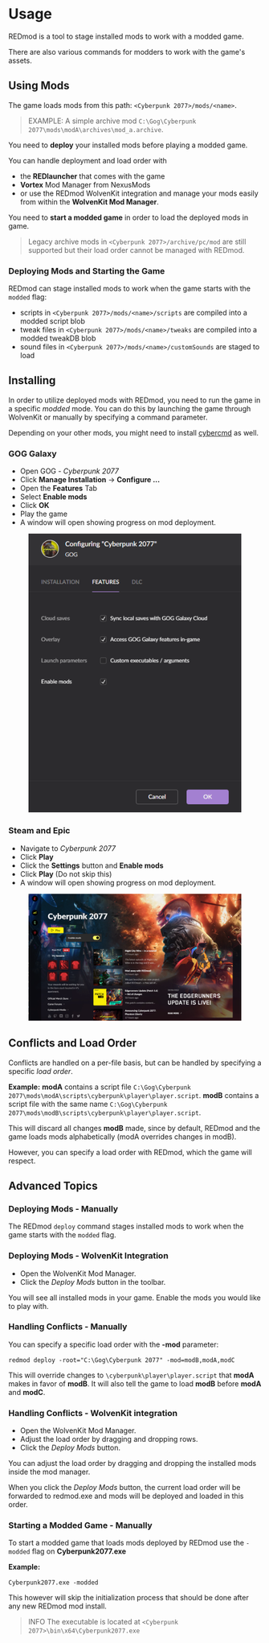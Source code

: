 # Usage

REDmod is a tool to stage installed mods to work with a modded game.

There are also various commands for modders to work with the game's assets.

## Using Mods

The game loads mods from this path: `<Cyberpunk 2077>/mods/<name>`.

> EXAMPLE: A simple archive mod `C:\Gog\Cyberpunk 2077\mods\modA\archives\mod_a.archive`.

You need to **deploy** your installed mods before playing a modded game.

You can handle deployment and load order with

* the **REDlauncher** that comes with the game
* **Vortex** Mod Manager from NexusMods
* or use the REDmod WolvenKit integration and manage your mods easily from within the **WolvenKit Mod Manager**.

You need to **start a modded game** in order to load the deployed mods in game.

> Legacy archive mods in `<Cyberpunk 2077>/archive/pc/mod` are still supported but their load order cannot be managed with REDmod.

### Deploying Mods and Starting the Game

REDmod can stage installed mods to work when the game starts with the `modded` flag:

* scripts in `<Cyberpunk 2077>/mods/<name>/scripts` are compiled into a modded script blob
* tweak files in `<Cyberpunk 2077>/mods/<name>/tweaks` are compiled into a modded tweakDB blob
* sound files in `<Cyberpunk 2077>/mods/<name>/customSounds` are staged to load

## Installing

In order to utilize deployed mods with REDmod, you need to run the game in a specific _modded_ mode. You can do this by launching the game through WolvenKit or manually by specifying a command parameter.


Depending on your other mods, you might need to install [cybercmd](https://www.nexusmods.com/cyberpunk2077/mods/5176) as well.


### **GOG Galaxy**

* Open GOG - _Cyberpunk 2077_
* Click **Manage Installation** -> **Configure ...**
* Open the **Features** Tab
* Select **Enable mods**
* Click **OK**
* Play the game
* A window will open showing progress on mod deployment.

<figure><img src="../../../.gitbook/assets/redmod_gog.png" alt=""><figcaption></figcaption></figure>

### **Steam** and **Epic**

* Navigate to _Cyberpunk 2077_
* Click **Play**
* Click the **Settings** button and **Enable mods**
* Click **Play** (Do not skip this)
* A window will open showing progress on mod deployment.

<figure><img src="../../../.gitbook/assets/gog_prelauncher.png" alt=""><figcaption></figcaption></figure>

## Conflicts and Load Order

Conflicts are handled on a per-file basis, but can be handled by specifying a specific _load order_.

**Example:** **modA** contains a script file `C:\Gog\Cyberpunk 2077\mods\modA\scripts\cyberpunk\player\player.script`. **modB** contains a script file with the same name `C:\Gog\Cyberpunk 2077\mods\modB\scripts\cyberpunk\player\player.script`.

This will discard all changes **modB** made, since by default, REDmod and the game loads mods alphabetically (modA overrides changes in modB).

However, you can specify a load order with REDmod, which the game will respect.

## Advanced Topics

### Deploying Mods - Manually

The REDmod `deploy` command stages installed mods to work when the game starts with the `modded` flag.

### Deploying Mods - WolvenKit Integration

* Open the WolvenKit Mod Manager.
* Click the _Deploy Mods_ button in the toolbar.

You will see all installed mods in your game. Enable the mods you would like to play with.

### Handling Conflicts - Manually

You can specify a specific load order with the **-mod** parameter:

```
redmod deploy -root="C:\Gog\Cyberpunk 2077" -mod=modB,modA,modC
```

This will override changes to `\cyberpunk\player\player.script` that **modA** makes in favor of **modB**. It will also tell the game to load **modB** before **modA** and **modC**.

### Handling Conflicts - WolvenKit integration

* Open the WolvenKit Mod Manager.
* Adjust the load order by dragging and dropping rows.
* Click the _Deploy Mods_ button.

You can adjust the load order by dragging and dropping the installed mods inside the mod manager.

When you click the _Deploy Mods_ button, the current load order will be forwarded to redmod.exe and mods will be deployed and loaded in this order.

### Starting a Modded Game - Manually

To start a modded game that loads mods deployed by REDmod use the `-modded` flag on **Cyberpunk2077.exe**

**Example:**

```
Cyberpunk2077.exe -modded
```

This however will skip the initialization process that should be done after any new REDmod mod install.

> INFO The executable is located at `<Cyberpunk 2077>\bin\x64\Cyberpunk2077.exe`
